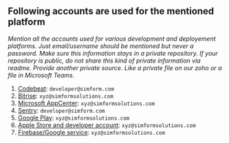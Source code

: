 ## Following accounts are used for the mentioned platform

_Mention all the accounts used for various development and deployement platforms. Just email/username should be mentioned but never a password. Make sure this information stays in a private repository. If your repository is public, do not share this kind of private information via readme. Provide another private source. Like a private file on our zoho or a file in Microsoft Teams._

1. [Codebeat](https://codebeat.co/users/sign_in): `developer@simform.com`
1. [Bitrise](https://app.bitrise.io/users/sign_in): `xyz@simformsolutions.com`
1. [Microsoft AppCenter](https://appcenter.ms/sign-in): `xyz@simformsolutions.com`
1. [Sentry](https://sentry.io/auth/login): `developer@simform.com`
1. [Google Play](https://play.google.com/console): `xyz@simformsolutions.com`
1. [Apple Store and developer account](https://appstoreconnect.apple.com/login): `xyz@simformsolutions.com`
1. [Firebase/Google service](https://console.firebase.google.com): `xyz@simformsolutions.com`
